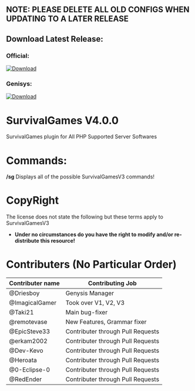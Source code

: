 ## NOTE: PLEASE DELETE ALL OLD CONFIGS WHEN UPDATING TO A LATER RELEASE

## Download Latest Release:

### Official:

<a href = "https://github.com/Inactive-to-Reactive/SurvivalGamesV4/releases/download/V4.0.0/SGV4.0.0.phar">![Download](https://www.wowthemes.net/wp-content/uploads/2014/01/freethemesdownload.png)</a>

### Genisys:

<a href = "https://github.com/Inactive-to-Reactive/SurvivalGamesV4/releases/download/V4.0.0/SGV4.0.0.Genisys.phar">![Download](https://www.wowthemes.net/wp-content/uploads/2014/01/freethemesdownload.png)</a>

# SurvivalGames  V4.0.0
SurvivalGames plugin for All PHP Supported Server Softwares

# Commands:

**/sg** Displays all of the possible SurvivalGamesV3 commands!

# CopyRight
The license does not state the following but these terms apply to SurvivalGamesV3

- **Under no circumstances do you have the right to modify and/or re-distribute this resource!**

# Contributers **(No Particular Order)**
Contributer name | Contributing Job
---------------- | ------------------
@Driesboy | Genysis Manager
@ImagicalGamer | Took over V1, V2, V3
@Taki21 | Main bug-fixer
@remotevase | New Features, Grammar fixer
@EpicSteve33 | Contributer through Pull Requests
@erkam2002 | Contributer through Pull Requests
@Dev-Kevo | Contributer through Pull Requests
@Heroata | Contributer through Pull Requests
@0-Eclipse-0 | Contributer through Pull Requests
@RedEnder | Contributer through Pull Requests
